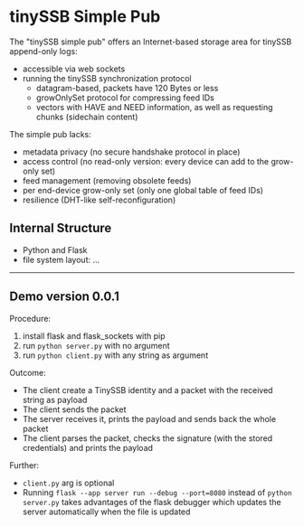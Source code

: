 # tinySSB Simple Pub

The "tinySSB simple pub" offers an Internet-based storage area for tinySSB append-only logs:
- accessible via web sockets
- running the tinySSB synchronization protocol
  -  datagram-based, packets have 120 Bytes or less
  -  growOnlySet protocol for compressing feed IDs
  -  vectors with HAVE and NEED information, as well as requesting chunks (sidechain content)

The simple pub lacks:
- metadata privacy (no secure handshake protocol in place)
- access control (no read-only version: every device can add to the grow-only set)
- feed management (removing obsolete feeds)
- per end-device grow-only set (only one global table of feed IDs)
- resilience (DHT-like self-reconfiguration)

## Internal Structure

- Python and Flask
- file system layout: ...

---

## Demo version 0.0.1

Procedure:
1. install flask and flask_sockets with pip
2. run `python server.py` with no argument
3. run `python client.py` with any string as argument

Outcome:
- The client create a TinySSB identity and a packet with the received string as payload
- The client sends the packet
- The server receives it, prints the payload and sends back the whole packet
- The client parses the packet, checks the signature (with the stored credentials) and prints the payload

Further:
- `client.py` arg is optional
- Running `flask --app server run --debug --port=8080` instead of `python server.py` takes advantages of the flask debugger which updates the server automatically when the file is updated